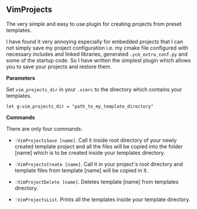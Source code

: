 VimProjects
-------------
The very simple and easy to use plugin for creating projects from preset templates.

I have found it very annoying especially for embedded projects that I can not simply save my project configuration i.e. my cmake file configured with necessary includes and linked libraries, generated `.ycm_extra_conf.py` and some of the startup code. So I have written the simplest plugin which allows you to save your projects and restore them.

**Parameters**

Set `vim_projects_dir`  in your `.vimrc` to the directory which contains your templates.

```let g:vim_projects_dir = "path_to_my_template_directory"```

**Commands**

There are only four commands:

* `:VimProjectsSave [name]`. Call it inside root directory of your newly created template project and all the files will be copied into the folder [name] which is to be created inside your templates directory. 

* `:VimProjectsCreate [name]`. Call it in your project's root directory and template files from template [name] will be copied in it.

* `:VimProjectDelete [name]`. Deletes template [name] from templates directory.

* `:VimProjectsList`. Prints all the templates inside your template directory.
